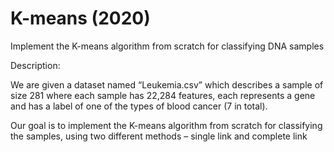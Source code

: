 # K-means (2020)

Implement the K-means algorithm from scratch for classifying DNA samples 


Description:

We are given a dataset named “Leukemia.csv” which describes a sample of size 281 where each sample has 22,284 features, each represents a gene and has a label of one of the types of blood cancer (7 in total).

Our goal is to implement the K-means algorithm from scratch for classifying the samples, using two different methods – single link and complete link 
